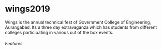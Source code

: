 # wings2019
Wings is the annual technical fest of Government College of Engineering, Aurangabad. Its a three day extravaganza which has students from different colleges participating in various out of the box events.

###### Features

